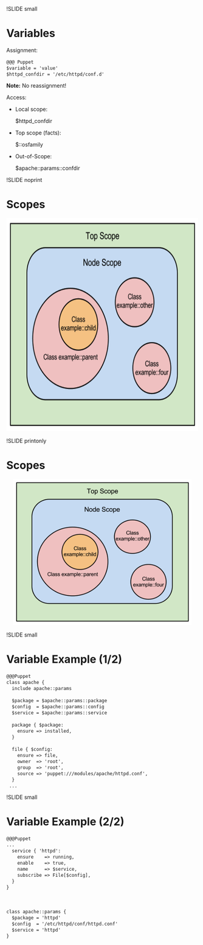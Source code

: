 !SLIDE small
# Variables

Assignment:

    @@@ Puppet
    $variable = 'value'
    $httpd_confdir = '/etc/httpd/conf.d'

**Note:** No reassignment!

Access:

* Local scope:

    $httpd_confdir

* Top scope (facts):

    $::osfamily

* Out-of-Scope:

    $apache::params::confdir


!SLIDE noprint
# Scopes

<center><img src="../_images/review/scope-euler-diagram.png" style="width:687px;height:560px;" alt="Scopes"></center>


!SLIDE printonly
# Scopes

<center><img src="../_images/review/scope-euler-diagram.png" style="width:470px;height:384px;" alt="Scopes"></center>


!SLIDE small
# Variable Example (1/2)

    @@@Puppet
    class apache {
      include apache::params

      $package = $apache::params::package
      $config  = $apache::params::config
      $service = $apache::params::service

      package { $package:
        ensure => installed,
      }

      file { $config:
        ensure => file,
        owner  => 'root',
        group  => 'root',
        source => 'puppet:///modules/apache/httpd.conf',
      }
     ...

!SLIDE small
# Variable Example (2/2)

    @@@Puppet
    ...
      service { 'httpd':
        ensure    => running,
        enable    => true,
        name      => $service,
        subscribe => File[$config],
      }
    }



    class apache::params {
      $package = 'httpd'
      $config  = '/etc/httpd/conf/httpd.conf'
      $service = 'httpd'
    }
